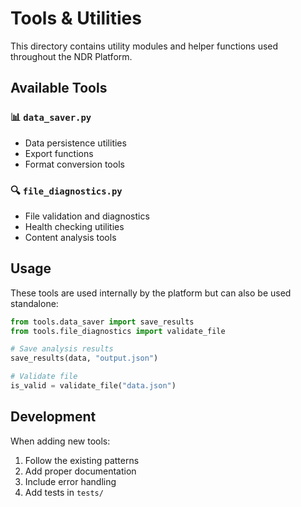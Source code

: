 # Tools & Utilities

This directory contains utility modules and helper functions used throughout the NDR Platform.

## Available Tools

### 📊 `data_saver.py`
- Data persistence utilities
- Export functions
- Format conversion tools

### 🔍 `file_diagnostics.py`
- File validation and diagnostics
- Health checking utilities
- Content analysis tools

## Usage

These tools are used internally by the platform but can also be used standalone:

```python
from tools.data_saver import save_results
from tools.file_diagnostics import validate_file

# Save analysis results
save_results(data, "output.json")

# Validate file
is_valid = validate_file("data.json")
```

## Development

When adding new tools:
1. Follow the existing patterns
2. Add proper documentation
3. Include error handling
4. Add tests in `tests/`
